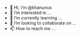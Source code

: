 - 👋 Hi, I’m @khanunus
- 👀 I’m interested in ...
- 🌱 I’m currently learning ...
- 💞️ I’m looking to collaborate on ...
- 📫 How to reach me ...

<!---
khanunus/khanunus is a ✨ special ✨ repository because its `README.md` (this file) appears on your GitHub profile.
You can click the Preview link to take a look at your changes.
--->
